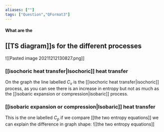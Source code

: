 ```yaml
---
aliases: [""]
tags: ["Question","QFormat3"]
---
```


#### What are the
## [[TS diagram]]s for the different processes
![[Pasted image 20211212130827.png]]

### [[isochoric heat transfer|Isochoric]] heat transfer
On the graph the line labelled $C_v$ is the [[isochoric heat transfer|isochoric]] process, as you can see there is an increase in entropy but not as much as the [[isobaric expansion or compression|isobaric]] process.

### [[isobaric expansion or compression|Isobaric]] heat transfer
This is the one labelled $C_p$ if we compare [[the two entropy equations]] we can explain the difference in graph shape:
![[the two entropy equations]]